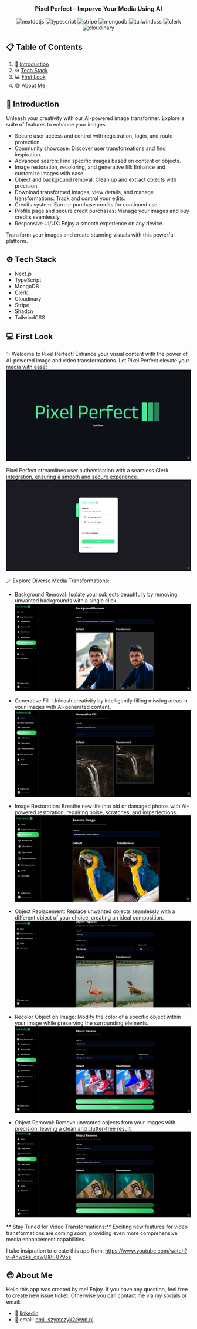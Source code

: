 <div align="center">

  <h3 align="center">Pixel Perfect - Imporve Your Media Using AI</h3>
  <div>
    <img src="https://img.shields.io/badge/-Next_JS-black?style=for-the-badge&logoColor=white&logo=nextdotjs&color=000000" alt="nextdotjs" />
    <img src="https://img.shields.io/badge/-TypeScript-black?style=for-the-badge&logoColor=white&logo=typescript&color=3178C6" alt="typescript" />
    <img src="https://img.shields.io/badge/-Stripe-black?style=for-the-badge&logoColor=white&logo=stripe&color=008CDD" alt="stripe" />
    <img src="https://img.shields.io/badge/-MongoDB-black?style=for-the-badge&logoColor=white&logo=mongodb&color=47A248" alt="mongodb" />
    <img src="https://img.shields.io/badge/-Tailwind_CSS-black?style=for-the-badge&logoColor=white&logo=tailwindcss&color=06B6D4" alt="tailwindcss" />
    <img src="https://img.shields.io/badge/-Clerk-black?style=for-the-badge&logoColor=white&logo=clerk&color=A020F0" alt="clerk" />
    <img src="https://img.shields.io/badge/-Cloudinary-black?style=for-the-badge&logoColor=white&logo=cloudinary&color=3178C6" alt="cloudinary" />
  </div>

</div>

## 📋 <a name="table">Table of Contents</a>

1. 📎 [Introduction](#introduction)
2. ⚙️ [Tech Stack](#tech-stack)
3. 💻 [First Look](#first-look)
4. 😎 [About Me](#about-me)

## <a name="introduction">📎 Introduction</a>

Unleash your creativity with our AI-powered image transformer. Explore a suite
of features to enhance your images:

- Secure user access and control with registration, login, and route protection.
- Community showcase: Discover user transformations and find inspiration.
- Advanced search: Find specific images based on content or objects.
- Image restoration, recoloring, and generative fill: Enhance and customize
  images with ease.
- Object and background removal: Clean up and extract objects with precision.
- Download transformed images, view details, and manage transformations: Track
  and control your edits.
- Credits system: Earn or purchase credits for continued use.
- Profile page and secure credit purchases: Manage your images and buy credits
  seamlessly.
- Responsive UI/UX: Enjoy a smooth experience on any device.

Transform your images and create stunning visuals with this powerful platform.

## <a name="tech-stack">⚙️ Tech Stack</a>

- Next.js
- TypeScript
- MongoDB
- Clerk
- Cloudinary
- Stripe
- Shadcn
- TailwindCSS

## <a name="first-look">💻 First Look</a>

✨ Welcome to Pixel Perfect! Enhance your visual content with the power of
AI-powered image and video transformations. Let Pixel Perfect elevate your media
with ease! ![home](./public/assets/images/pixel1.png)

Pixel Perfect streamlines user authentication with a seamless Clerk integration,
ensuring a smooth and secure experience.
![clerk](./public/assets/images/pixel2.png)

🪄 Explore Diverse Media Transformations:

- Background Removal: Isolate your subjects beautifully by removing unwanted
  backgrounds with a single click.
  ![backgroundRemove](./public/assets/images/pixel3.png)

- Generative Fill: Unleash creativity by intelligently filling missing areas in
  your images with AI-generated content.
  ![generativeFill](./public/assets/images/pixel4.png)

- Image Restoration: Breathe new life into old or damaged photos with AI-powered
  restoration, repairing noise, scratches, and imperfections.
  ![restore](./public/assets/images/pixel5.png)

- Object Replacement: Replace unwanted objects seamlessly with a different
  object of your choice, creating an ideal composition.
  ![replace](./public/assets/images/pixel6.png)

- Recolor Object on Image: Modify the color of a specific object within your
  image while preserving the surrounding elements.
  ![recolor](./public/assets/images/pixel7.png)

- Object Removal: Remove unwanted objects from your images with precision,
  leaving a clean and clutter-free result.
  ![remove](./public/assets/images/pixel8.png)

** Stay Tuned for Video Transformations:** Exciting new features for video
transformations are coming soon, providing even more comprehensive media
enhancement capabilities.

I take insipration to create this app from:
https://www.youtube.com/watch?v=Ahwoks_dawU&t=8795s

## <a name="about-me">😎 About Me</a>

Hello this app was created by me! Enjoy. If you have any question, feel free to
create new issue ticket. Otherwise you can contact me via my socials or email:

- 📱 <a href="https://www.linkedin.com/in/emil-szymczyk-209613209/">linkedin</a>
- 📧 email: emil-szymczyk2@wp.pl

